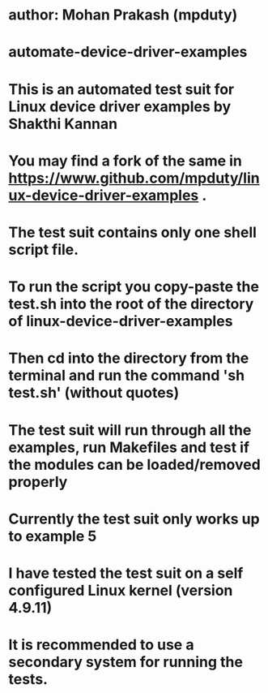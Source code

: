 # author: Mohan Prakash (mpduty)
# automate-device-driver-examples
# This is an automated test suit for Linux device driver examples by Shakthi Kannan
# You may find a fork of the same in https://www.github.com/mpduty/linux-device-driver-examples .
# The test suit contains only one shell script file.
# To run the script you copy-paste the test.sh into the root of the directory of linux-device-driver-examples
# Then cd into the directory from the terminal and run the command 'sh test.sh' (without quotes)
# The test suit will run through all the examples, run Makefiles and test if the modules can be loaded/removed properly
# Currently the test suit only works up to example 5
# I have tested the test suit on a self configured Linux kernel (version 4.9.11)
# It is recommended to use a secondary system for running the tests. 
